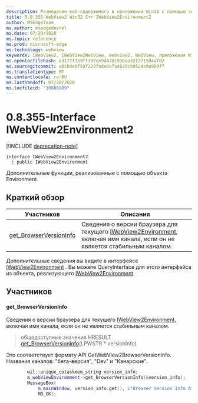 ```yaml
---
description: Размещение веб-содержимого в приложении Win32 с помощью элемента управления Microsoft Edge WebView2
title: 0.8.355-WebView2 Win32 C++ IWebView2Environment2
author: MSEdgeTeam
ms.author: msedgedevrel
ms.date: 07/20/2020
ms.topic: reference
ms.prod: microsoft-edge
ms.technology: webview
keywords: IWebView2, IWebView2WebView, webview2, WebView, приложения Win32, Win32, EDGE
ms.openlocfilehash: e3177f159ff397ee9d4781936aa32f2715d4af02
ms.sourcegitcommit: e0cb9e6f59f222fade6afa4829c59524a9a9b9ff
ms.translationtype: MT
ms.contentlocale: ru-RU
ms.lasthandoff: 07/20/2020
ms.locfileid: "10886089"
---
```

# 0.8.355-Interface IWebView2Environment2 

[!INCLUDE [deprecation-note](../../includes/deprecation-note.md)]

```
interface IWebView2Environment2
  : public IWebView2Environment
```

Дополнительные функции, реализованные с помощью объекта Environment.

## Краткий обзор

 Участников                        | Описания
--------------------------------|---------------------------------------------
[get_BrowserVersionInfo](#get_browserversioninfo) | Сведения о версии браузера для текущего [IWebView2Environment](IWebView2Environment.md), включая имя канала, если он не является стабильным каналом.

Дополнительные сведения вы видите в интерфейсе [IWebView2Environment](IWebView2Environment.md) . Вы можете QueryInterface для этого интерфейса из объекта, реализующего [IWebView2Environment](IWebView2Environment.md).

## Участников

#### get_BrowserVersionInfo 

Сведения о версии браузера для текущего [IWebView2Environment](IWebView2Environment.md), включая имя канала, если он не является стабильным каналом.

> общедоступные значения HRESULT [get_BrowserVersionInfo](#get_browserversioninfo)(LPWSTR * versionInfo)

Это соответствует формату API GetWebView2BrowserVersionInfo. Названия каналов: "бета-версия", "Dev" и "Канарские".

```cpp
        wil::unique_cotaskmem_string version_info;
        m_webViewEnvironment->get_BrowserVersionInfo(&version_info);
        MessageBox(
            m_mainWindow, version_info.get(), L"Browser Version Info After WebView Creation",
            MB_OK);
```

